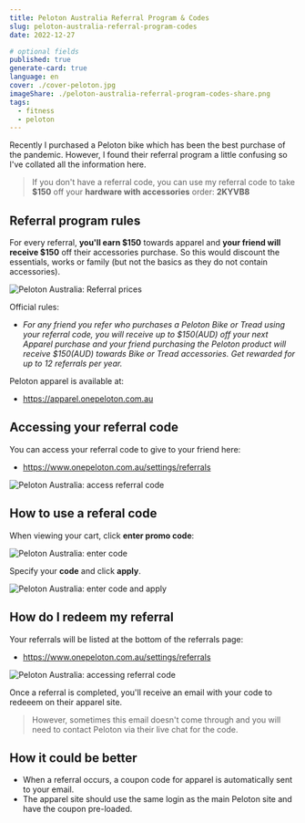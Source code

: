 ```yaml
---
title: Peloton Australia Referral Program & Codes
slug: peloton-australia-referral-program-codes
date: 2022-12-27

# optional fields
published: true
generate-card: true
language: en
cover: ./cover-peloton.jpg
imageShare: ./peloton-australia-referral-program-codes-share.png
tags:
  - fitness
  - peloton
---
```


Recently I purchased a Peloton bike which has been the best purchase of the pandemic. However, I found their referral program a little confusing so I've collated all the information here.

> If you don't have a referral code, you can use my referral code to take **$150** off your **hardware with accessories** order: **2KYVB8**

## Referral program rules

For every referral, **you'll earn $150** towards apparel and **your friend will receive $150** off their accessories purchase. So this would discount the essentials, works or family (but not the basics as they do not contain accessories).

![Peloton Australia: Referral prices](./accessories.png)

Official rules:

- _For any friend you refer who purchases a Peloton Bike or Tread using your referral code, you will receive up to $150(AUD) off your next Apparel purchase and your friend purchasing the Peloton product will receive $150(AUD) towards Bike or Tread accessories. Get rewarded for up to 12 referrals per year._

Peloton apparel is available at:

- https://apparel.onepeloton.com.au

## Accessing your referral code

You can access your referral code to give to your friend here:

- https://www.onepeloton.com.au/settings/referrals

![Peloton Australia: access referral code](./access-referral-code.png)

## How to use a referal code

When viewing your cart, click **enter promo code**:

![Peloton Australia: enter code](./enter-code.png)

Specify your **code** and click **apply**.

![Peloton Australia: enter code and apply](./enter-code-apply.png)

## How do I redeem my referral

Your referrals will be listed at the bottom of the referrals page:

- https://www.onepeloton.com.au/settings/referrals

![Peloton Australia: accessing referral code](./my-referrals.png)

Once a referral is completed, you'll receive an email with your code to redeeem on their apparel site.

> However, sometimes this email doesn't come through and you will need to contact Peloton via their live chat for the code.

## How it could be better

- When a referral occurs, a coupon code for apparel is automatically sent to your email.
- The apparel site should use the same login as the main Peloton site and have the coupon pre-loaded.
